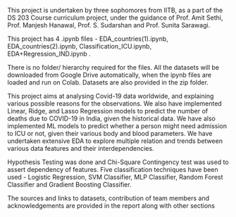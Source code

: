 This project is undertaken by three sophomores from IITB, as a part of the DS 203 Course curriculum  project, under the guidance of Prof. Amit Sethi, Prof. Manjesh Hanawal, 
Prof. S. Sudarshan and Prof. Sunita Sarawagi. 

This project has 4 .ipynb files - EDA_countries(1).ipynb, EDA_countries(2).ipynb, 
Classification_ICU.ipynb, EDA+Regression_IND.ipynb . 

There is no folder/ hierarchy required for the files. All the datasets will be downloaded from Google Drive automatically, when the ipynb files are loaded and run on Colab. 
Datasets are also provided in the zip folder. 

This project aims at analysing Covid-19 data worldwide, and explaining various possible reasons for the observations. We also have implemented Linear, Ridge, and Lasso 
Regression models to predict the number of deaths due to COVID-19 in India, given the historical data. We have also implemented ML models to predict whether a person might 
need admission to ICU or not, given their various body and blood parameters. We have undertaken extensive EDA to explore multiple relation and trends between various data
features and their interdependencies. 

Hypothesis Testing was done and Chi-Square Contingency test was used to assert dependency of features. Five classification techniques have been used -
Logistic Regression, SVM Classifier, MLP Classifier, Random Forest Classifier and Gradient Boosting Classifier. 

The sources and links to datasets, contribution of team members and acknowledgements are provided in the report along with other sections
